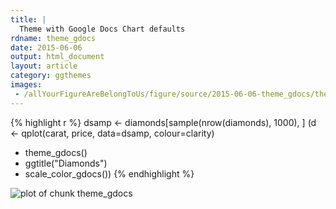 ```yaml
---
title: |
  Theme with Google Docs Chart defaults
rdname: theme_gdocs
date: 2015-06-06
output: html_document
layout: article
category: ggthemes
images:
 - /allYourFigureAreBelongToUs/figure/source/2015-06-06-theme_gdocs/theme_gdocs-1.png
---
```





{% highlight r %}
dsamp <- diamonds[sample(nrow(diamonds), 1000), ]
(d <- qplot(carat, price, data=dsamp, colour=clarity)
 + theme_gdocs()
 + ggtitle("Diamonds")
 + scale_color_gdocs())
{% endhighlight %}

![plot of chunk theme_gdocs](/allYourFigureAreBelongToUs/figure/source/2015-06-06-theme_gdocs/theme_gdocs-1.png) 